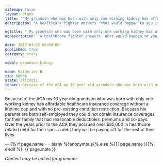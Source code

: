```yaml
---
sitemap: false
layout: blank
title: "'My grandson who was born with only one working kidney has affordable healthcare insurance' | F4H"
description: "A healthcare fighter answers 'What would happen to you if the ACA was repealed? What your health insurance coverage was like before versus after the ACA was passed?'"

ogtitle: "'My grandson who was born with only one working kidney has affordable healthcare insurance' | F4H"
ogdescription: "A healthcare fighter answers 'What would happen to you if the ACA was repealed? What your health insurance coverage was like before versus after the ACA was passed?'"

date: 2017-03-05 00:00:00
published: true
category: story

modal: grandson-kidney

name: Katherine B.
zip: 60056
state: Illinois
teaser: Because of the ACA my 10 year old grandson who was born with only one working kidney has affordable healthcare insurance coverage without a lifetime cap and with no pre-existing condition restriction.
---
```


Because of the ACA my 10 year old grandson who was born with only one working kidney has affordable healthcare insurance coverage without a lifetime cap and with no pre-existing condition restriction. Because his parents are both self-employed they could not obtain insurance coverages for their family that had reasonable deductibles, premums and co-pays. Over the years prior to the ACA they accrued over $85,000 in healthcare related debt for their son...a debt they will be paying off for the rest of their lives.

-- {% if page.name == blank %}anonymous{% else %}{{ page.name }}{% endif %}, {{ page.state }}

*Content may be edited for grammar.*